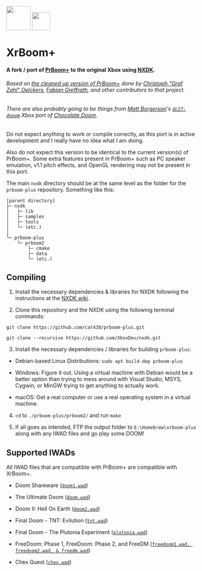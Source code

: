 <img src="https://raw.githubusercontent.com/cat438/xrboom-plus/master/readme_images/xrboom-plus.png" width="64"> <img src="https://raw.githubusercontent.com/cat438/xrboom-plus/master/readme_images/xrboom-plus-text.png" height="48">

# XrBoom+

#### A fork / port of [PrBoom+](https://prboom-plus.sourceforge.net) to the original Xbox using [NXDK](https://github.com/XboxDev/nxdk).

###### Based on [the cleaned up version of PrBoom+](https://github.com/coelckers/prboom-plus) done by [Christoph "Graf Zahl" Oelckers](https://github.com/coelckers), [Fabian Greffrath](https://github.com/fabiangreffrath), and other contributors to that project.

###### There are also probably going to be things from [Matt Borgerson](https://github.com/mborgerson)'s [`dc27-dooom`](https://github.com/mborgerson/dc27-dooom) Xbox port of [Chocolate Doom](https://github.com/chocolate-doom/chocolate-doom).

Do not expect anything to work or compile correctly, as this port is in active development and I really have no idea what I am doing.

Also do not expect this version to be identical to the current version(s) of PrBoom+. Some extra features present in PrBoom+ such as PC speaker emulation, v1.1 pitch effects, and OpenGL rendering may not be present in this port.

The main `nxdk` directory should be at the same level as the folder for the `prboom-plus` repository. Something like this:

```
[parent directory]
├─ nxdk
│   ├─ lib
│   ├─ samples
│   ├─ tools
│   └─ (etc.)
│
└─ prboom-plus
    └─ prboom2
        ├─ cmake
        ├─ data
        └─ (etc.)
```

## Compiling

1. Install the necessary dependencies & libraries for NXDK following the instructions at the [NXDK wiki](https://github.com/XboxDev/nxdk/wiki/Install-the-Prerequisites).

2. Clone this repository and the NXDK using the following terminal commands:

`git clone https://github.com/cat438/prboom-plus.git`

`git clone --recursive https://github.com/XboxDev/nxdk.git`

3. Install the necessary dependencies / libraries for building `prboom-plus`:

- Debian-based Linux Distributions: `sudo apt build-dep prboom-plus`

- Windows: Figure it out. Using a virtual machine with Debian would be a better option than trying to mess around with Visual Studio, MSYS, Cygwin, or MinGW trying to get anything to actually work.

- macOS: Get a real computer or use a real operating system in a virtual machine.

4. `cd` to `./prboom-plus/prboom2/` and run `make`

5. If all goes as intended, FTP the output folder to `E:\Homebrew\xrboom-plus` along with any IWAD files and go play some DOOM!

## Supported IWADs
All IWAD files that are compatible with PrBoom+ are compatible with XrBoom+.

- Doom Shareware ([`doom1.wad`](https://doomwiki.org/wiki/DOOM1.WAD))

- The Ultimate Doom ([`doom.wad`](https://doomwiki.org/wiki/DOOM.WAD))

- Doom II: Hell On Earth ([`doom2.wad`](https://doomwiki.org/wiki/DOOM2.WAD))

- Final Doom - TNT: Evilution  ([`tnt.wad`](https://doomwiki.org/wiki/TNT.WAD))

- Final Doom - The Plutonia Experiment ([`plutonia.wad`](https://doomwiki.org/wiki/PLUTONIA.WAD))

- FreeDoom: Phase 1, FreeDoom: Phase 2, and FreeDM ([`freedoom1.wad, freedoom2.wad, & freedm.wad`](https://freedoom.github.io))

- Chex Quest ([`chex.wad`](https://doomwiki.org/wiki/CHEX.WAD))
